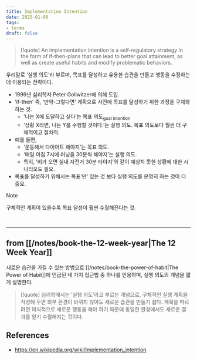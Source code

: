 ```yaml
---
title: Implementation Intention
date: 2025-01-08
tags:
- terms
draft: false
---
```


> [!quote]
> An implementation intention is a self-regulatory strategy in the form of if-then-plans that can lead to better goal attainment, as well as create useful habits and modify problematic behaviors. 

우리말로 ‘실행 의도’라 부르며, 목표를 달성하고 유용한 습관을 만들고 행동을 수정하는데 이용되는 전략이다.
- 1999년 심리학자 Peter Gollwitzer에 의해 도입.
- ‘if-then’ 즉, ‘만약-그렇다면’ 계획으로 사전에 목표를 달성하기 위한 과정을 구체화하는 것.
	- ’나는 X에 도달하고 싶다’는 목표 의도<sub>goal intention</sub>
	- ’상황 X라면, 나는 Y를 수행할 것이다.’는 실행 의도. 목표 의도보다 훨씬 더 구체적이고 절차적.
- 예를 들면,
	- ‘운동해서 다이어트 해야지’는 목표 의도.
	- ‘매일 아침 7시에 러닝을 30분씩 해야지’는 실행 의도.
	- 특히, ’비가 오면 실내 자전거 30분 타야지’와 같이 예상치 못한 상황에 대한 시나리오도 필요.
- 목표를 달성하기 위해서는 목표’만’ 있는 것 보다 실행 의도를 분명히 하는 것이 더 중요.

> [!note] 
> 구체적인 계획이 있을수록 목표 달성이 훨씬 수월해진다는 것.

<BR />

---
## from [[/notes/book-the-12-week-year|The 12 Week Year]]
새로운 습관을 가질 수 있는 방법으로 [[/notes/book-the-power-of-habit|The Power of Habit]]에 언급된 네 가지 접근법 중 하나를 인용하며, 실행 의도의 개념을 짧게 설명한다.

> [!quote]
> 심리학에서는 ‘실행 의도’라고 부르는 개념으로, 구체적인 실행 계획을 작성해 두면 외부 환경이 바뀌지 않아도 새로운 습관을 만들기 쉽다. 계획을 따르려면 의식적으로 새로운 행동을 해야 하기 때문에 동일한 환경에서도 새로운 결과를 얻기 수월해지는 것이다.


## References
- https://en.wikipedia.org/wiki/Implementation_intention